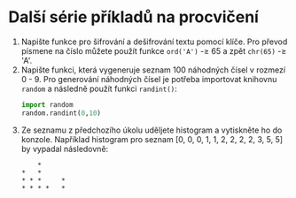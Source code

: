 # Další série příkladů na procvičení

1. Napište funkce pro šifrování a dešifrování textu pomocí klíče. Pro převod písmene na číslo můžete použít funkce `ord('A')` -≥ 65 a zpět `chr(65)` -≥ 'A'.
1. Napište funkci, která vygeneruje seznam 100 náhodných čísel v rozmezí 0 - 9. Pro generování náhodných čísel je potřeba importovat knihovnu `random` a následně použít funkci `randint()`:
   ```python
   import random
   random.randint(0,10)
   ```
1. Ze seznamu z předchozího úkolu uděljete histogram a vytiskněte ho do konzole. Například histogram pro seznam [0, 0, 0, 1, 1, 2, 2, 2, 2, 3, 5, 5] by vypadal následovně:
   ```
       *
   *   *
   * * *     *
   * * * *   *
   ```
